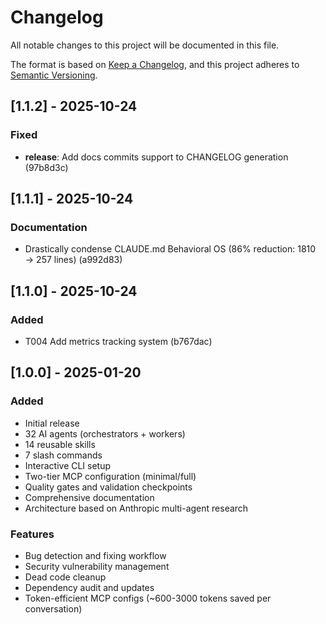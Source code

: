 # Changelog

All notable changes to this project will be documented in this file.

The format is based on [Keep a Changelog](https://keepachangelog.com/en/1.0.0/),
and this project adheres to [Semantic Versioning](https://semver.org/spec/v2.0.0.html).

## [1.1.2] - 2025-10-24

### Fixed
- **release**: Add docs commits support to CHANGELOG generation (97b8d3c)

## [1.1.1] - 2025-10-24

### Documentation
- Drastically condense CLAUDE.md Behavioral OS (86% reduction: 1810 → 257 lines) (a992d83)

## [1.1.0] - 2025-10-24

### Added
- T004 Add metrics tracking system (b767dac)

## [1.0.0] - 2025-01-20

### Added
- Initial release
- 32 AI agents (orchestrators + workers)
- 14 reusable skills
- 7 slash commands
- Interactive CLI setup
- Two-tier MCP configuration (minimal/full)
- Quality gates and validation checkpoints
- Comprehensive documentation
- Architecture based on Anthropic multi-agent research

### Features
- Bug detection and fixing workflow
- Security vulnerability management
- Dead code cleanup
- Dependency audit and updates
- Token-efficient MCP configs (~600-3000 tokens saved per conversation)
